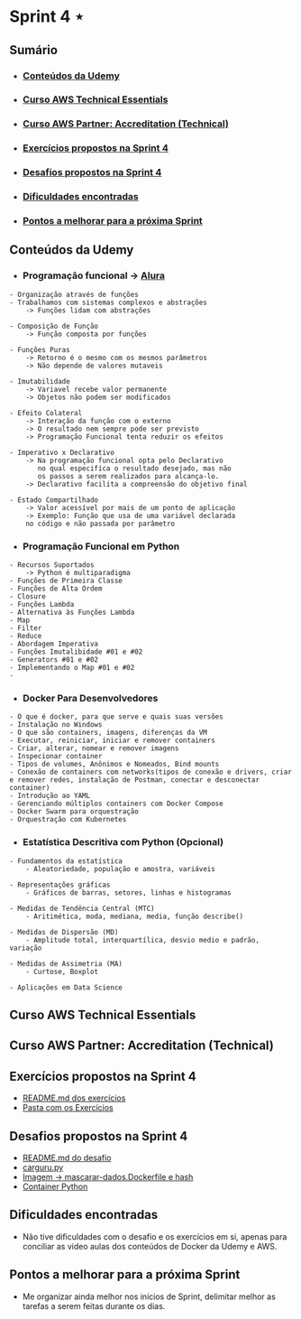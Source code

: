 # Sprint 4 ⋆
## Sumário
- ### [Conteúdos da Udemy](https://github.com/mayaramog/compassUOLmayara/tree/main/Sprint4#conte%C3%BAdos-da-udemy-1)
- ### [Curso AWS Technical Essentials](https://github.com/mayaramog/compassUOLmayara/tree/main/Sprint4#curso-aws-technical-essentials-1)
- ### [Curso AWS Partner: Accreditation (Technical)](https://github.com/mayaramog/compassUOLmayara/tree/main/Sprint4#curso-aws-partner-accreditation-technical-1)
- ### [Exercícios propostos na Sprint 4](https://github.com/mayaramog/compassUOLmayara/tree/main/Sprint4#exerc%C3%ADcios-propostos-na-sprint-4-1)
- ### [Desafios propostos na Sprint 4](https://github.com/mayaramog/compassUOLmayara/tree/main/Sprint4#desafios-propostos-na-sprint-4-1)
- ### [Dificuldades encontradas](https://github.com/mayaramog/compassUOLmayara/tree/main/Sprint4#dificuldades-encontradas-1)
- ### [Pontos a melhorar para a próxima Sprint](https://github.com/mayaramog/compassUOLmayara/tree/main/Sprint4#pontos-a-melhorar-para-a-pr%C3%B3xima-sprint-1)

## Conteúdos da Udemy
- ### Programação funcional -> [Alura](https://www.alura.com.br/artigos/programacao-funcional-o-que-e)
```
- Organização através de funções
- Trabalhamos com sistemas complexos e abstrações
    -> Funções lidam com abstrações

- Composição de Função
    -> Função composta por funções

- Funções Puras
    -> Retorno é o mesmo com os mesmos parâmetros
    -> Não depende de valores mutaveis

- Imutabilidade
    -> Variavel recebe valor permanente
    -> Objetos não podem ser modificados

- Efeito Colateral
    -> Interação da função com o externo
    -> O resultado nem sempre pode ser previsto
    -> Programação Funcional tenta reduzir os efeitos

- Imperativo x Declarativo
    -> Na programação funcional opta pelo Declarativo
       no qual especifíca o resultado desejado, mas não
       os passos a serem realizados para alcança-lo.
    -> Declarativo facilita a compreensão do objetivo final

- Estado Compartilhado
    -> Valor acessível por mais de um ponto de aplicação
    -> Exemplo: Função que usa de uma variável declarada
    no código e não passada por parâmetro
```

- ### Programação Funcional em Python
```
- Recursos Suportados
    -> Python é multiparadigma
- Funções de Primeira Classe
- Funções de Alta Ordem
- Closure
- Funções Lambda
- Alternativa às Funções Lambda
- Map
- Filter
- Reduce
- Abordagem Imperativa
- Funções Imutalibidade #01 e #02
- Generators #01 e #02
- Implementando o Map #01 e #02
- 
```

- ### Docker Para Desenvolvedores
```
- O que é docker, para que serve e quais suas versões
- Instalação no Windows
- O que são containers, imagens, diferenças da VM
- Executar, reiniciar, iniciar e remover containers
- Criar, alterar, nomear e remover imagens
- Inspecionar container
- Tipos de volumes, Anônimos e Nomeados, Bind mounts
- Conexão de containers com networks(tipos de conexão e drivers, criar e remover redes, instalação de Postman, conectar e desconectar container)
- Introdução ao YAML
- Gerenciando múltiplos containers com Docker Compose
- Docker Swarm para orquestração
- Orquestração com Kubernetes
```

- ### Estatística Descritiva com Python (Opcional)
```
- Fundamentos da estatística
    - Aleatoriedade, população e amostra, variáveis

- Representações gráficas
    - Gráficos de barras, setores, linhas e histogramas

- Medidas de Tendência Central (MTC)
    - Aritimética, moda, mediana, media, função describe()

- Medidas de Dispersão (MD)
    - Amplitude total, interquartílica, desvio medio e padrão, variação

- Medidas de Assimetria (MA)
    - Curtose, Boxplot

- Aplicações em Data Science
```

## Curso AWS Technical Essentials

## Curso AWS Partner: Accreditation (Technical)

## Exercícios propostos na Sprint 4
- [README.md dos exercícios](/Sprint4/Exercícios/README.md)
- [Pasta com os Exercícios](/Sprint4/Exercícios/)

## Desafios propostos na Sprint 4
- [README.md do desafio](/Sprint4/Desafio/README.md)
- [carguru.py](/Sprint4/Desafio/carguru/)
- [Imagem -> mascarar-dados.Dockerfile e hash](/Sprint4/Desafio/mascarar-dados%20e%20hash/)
- [Container Python](https://hub.docker.com/_/python)

## Dificuldades encontradas
- Não tive dificuldades com o desafio e os exercícios em si, apenas para conciliar as video aulas dos conteúdos de Docker da Udemy e AWS.

## Pontos a melhorar para a próxima Sprint
- Me organizar ainda melhor nos inícios de Sprint, delimitar melhor as tarefas a serem feitas durante os dias.
